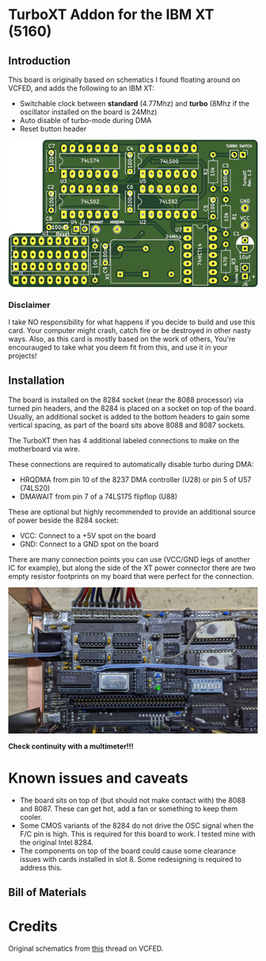# TurboXT Addon for the IBM XT (5160)

## Introduction

This board is originally based on schematics I found floating around on VCFED, and adds the following to an IBM XT:

- Switchable clock between **standard** (4.77Mhz) and **turbo** (8Mhz if the oscillator installed on the board is 24Mhz)
- Auto disable of turbo-mode during DMA
- Reset button header

![Rev. 1.2 PCB](pics/TurboXT.png)

### Disclaimer

I take NO responsibility for what happens if you decide to build and use this card. Your computer might crash, catch fire or be destroyed in other nasty ways.
Also, as this card is mostly based on the work of others, You're encourauged to take what you deem fit from this, and use it in your projects!

## Installation

The board is installed on the 8284 socket (near the 8088 processor) via turned pin headers, and the 8284 is placed on a socket on top of the board.
Usually, an additional socket is added to the bottom headers to gain some vertical spacing, as part of the board sits above 8088 and 8087 sockets.

The TurboXT then has 4 additional labeled connections to make on the motherboard via wire.


These connections are required to automatically disable turbo during DMA:

- HRQDMA from pin 10 of the 8237 DMA controller (U28) or pin 5 of U57 (74LS20)
- DMAWAIT from pin 7 of a 74LS175 flipflop (U88)

These are optional but highly recommended to provide an additional source of power beside the 8284 socket:

- VCC: Connect to a +5V spot on the board
- GND: Connect to a GND spot on the board

There are many connection points you can use (VCC/GND legs of another IC for example), but along the side of the XT power connector
there are two empty resistor footprints on my board that were perfect for the connection.

![Installed board](pics/installed_board.jpg)

**Check continuity with a multimeter!!!**

# Known issues and caveats 

- The board sits on top of (but should not make contact with) the 8088 and 8087. These can get hot, add a fan or something to keep them cooler.
- Some CMOS variants of the 8284 do not drive the OSC signal when the F/C pin is high. This is required for this board to work. I tested mine with the original Intel 8284.
- The components on top of the board could cause some clearance issues with cards installed in slot 8. Some redesigning is required to address this.

## Bill of Materials

# Credits

Original schematics from [this](www.vcfed.org/forum/showthread.php?70923-IBM-5160-overclock-Sergey%92s-way) thread on VCFED.

